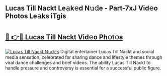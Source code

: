 ## Lucas Till Nackt Le𝚊k𝚎d N𝚞𝚍e - Part-7xJ Vid𝚎o Photos Le𝚊ks iTgis

# <h2><a href="http://fb392h2.evod.top/?m=Lucas+Till+Nackt">🔗 👉🔴 Lucas Till Nackt Vid𝚎o Ph𝚘t𝚘s</a></h2>

[![Lucas Till Nackt N𝚞d𝚎s](https://i.imgur.com/8V9OHl7.gif)](http://fb392h2.evod.top/?m=Lucas+Till+Nackt)
Digital entertainer Lucas Till Nackt and social media sensation, celebrated for sharing dance and lifestyle themes through viral dance challenges and brief videos. The ability Lucas Till Nackt to handle pressure and controversy is essential for a successful public figure. 

